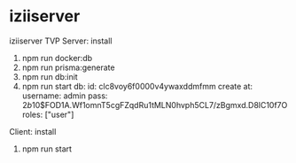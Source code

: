 # iziiserver
iziiserver
TVP Server: install
1. npm run docker:db
2. npm run prisma:generate 
3. npm run db:init
4. npm run start
db:
id: clc8voy6f0000v4ywaxddmfmm
create at:
username: admin
pass: $2b$10$FOD1A.Wf1omnT5cgFZqdRu1tMLN0hvph5CL7/zBgmxd.D8lC10f7O
roles: ["user"]

Client: install
1. npm run start
